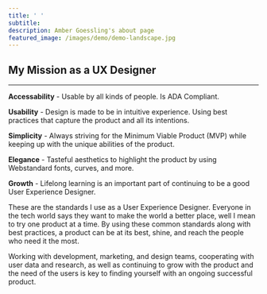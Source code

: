 ```yaml
---
title: ' '
subtitle: 
description: Amber Goessling's about page
featured_image: /images/demo/demo-landscape.jpg
---
```


## My Mission as a UX Designer
<hr>

<strong>Accessability</strong> - Usable by all kinds of people. Is ADA Compliant.

<strong>Usability</strong> - Design is made to be in intuitive experience. Using best practices that capture the product and all its intentions.

<strong>Simplicity</strong> - Always striving for the Minimum Viable Product (MVP) while keeping up with the unique abilities of the product.

<strong>Elegance</strong> - Tasteful aesthetics to highlight the product by using Webstandard fonts, curves, and more.

<strong>Growth</strong> - Lifelong learning is an important part of continuing to be a good User Experience Designer.

These are the standards I use as a User Experience Designer. Everyone in the tech world says they want to make the world a better place, well I mean to try one product at a time. By using these common standards along with best practices, a product can be at its best, shine, and reach the people who need it the most. 

Working with development, marketing, and design teams, cooperating with user data and research, as well as continuing to grow with the product and the need of the users is key to finding yourself with an ongoing successful product.



